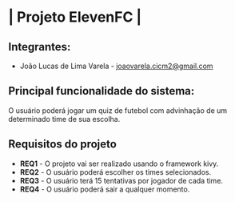 # | Projeto ElevenFC |

## Integrantes:
* João Lucas de Lima Varela - joaovarela.cicm2@gmail.com

## Principal funcionalidade do sistema: 
O usuário poderá jogar um quiz de futebol com advinhação de um determinado time de sua escolha.
  
## Requisitos do projeto
* **REQ1** - O projeto vai ser realizado usando o framework kivy.
* **REQ2** - O usuário poderá escolher os times selecionados.
* **REQ3** - O usuário terá 15 tentativas por jogador de cada time.
* **REQ4** - O usuário poderá sair a qualquer momento.

